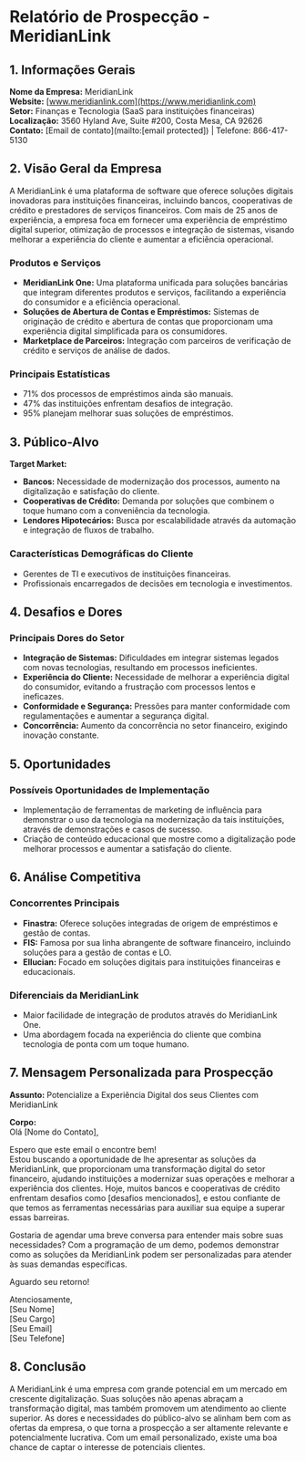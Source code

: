 # Relatório de Prospecção - MeridianLink

## 1. Informações Gerais

**Nome da Empresa:** MeridianLink  
**Website:** [www.meridianlink.com](https://www.meridianlink.com)  
**Setor:** Finanças e Tecnologia (SaaS para instituições financeiras)  
**Localização:** 3560 Hyland Ave, Suite #200, Costa Mesa, CA 92626  
**Contato:** [Email de contato](mailto:[email protected]) | Telefone: 866-417-5130  

## 2. Visão Geral da Empresa

A MeridianLink é uma plataforma de software que oferece soluções digitais inovadoras para instituições financeiras, incluindo bancos, cooperativas de crédito e prestadores de serviços financeiros. Com mais de 25 anos de experiência, a empresa foca em fornecer uma experiência de empréstimo digital superior, otimização de processos e integração de sistemas, visando melhorar a experiência do cliente e aumentar a eficiência operacional.

### Produtos e Serviços

- **MeridianLink One:** Uma plataforma unificada para soluções bancárias que integram diferentes produtos e serviços, facilitando a experiência do consumidor e a eficiência operacional.
- **Soluções de Abertura de Contas e Empréstimos:** Sistemas de originação de crédito e abertura de contas que proporcionam uma experiência digital simplificada para os consumidores.
- **Marketplace de Parceiros:** Integração com parceiros de verificação de crédito e serviços de análise de dados.

### Principais Estatísticas
- 71% dos processos de empréstimos ainda são manuais.
- 47% das instituições enfrentam desafios de integração.
- 95% planejam melhorar suas soluções de empréstimos.

## 3. Público-Alvo

**Target Market:** 
- **Bancos:** Necessidade de modernização dos processos, aumento na digitalização e satisfação do cliente.
- **Cooperativas de Crédito:** Demanda por soluções que combinem o toque humano com a conveniência da tecnologia.
- **Lendores Hipotecários:** Busca por escalabilidade através da automação e integração de fluxos de trabalho.

### Características Demográficas do Cliente
- Gerentes de TI e executivos de instituições financeiras.
- Profissionais encarregados de decisões em tecnologia e investimentos.

## 4. Desafios e Dores

### Principais Dores do Setor
- **Integração de Sistemas:** Dificuldades em integrar sistemas legados com novas tecnologias, resultando em processos ineficientes.
- **Experiência do Cliente:** Necessidade de melhorar a experiência digital do consumidor, evitando a frustração com processos lentos e ineficazes.
- **Conformidade e Segurança:** Pressões para manter conformidade com regulamentações e aumentar a segurança digital.
- **Concorrência:** Aumento da concorrência no setor financeiro, exigindo inovação constante.

## 5. Oportunidades

### Possíveis Oportunidades de Implementação
- Implementação de ferramentas de marketing de influência para demonstrar o uso da tecnologia na modernização da tais instituições, através de demonstrações e casos de sucesso.
- Criação de conteúdo educacional que mostre como a digitalização pode melhorar processos e aumentar a satisfação do cliente.

## 6. Análise Competitiva

### Concorrentes Principais
- **Finastra:** Oferece soluções integradas de origem de empréstimos e gestão de contas.
- **FIS:** Famosa por sua linha abrangente de software financeiro, incluindo soluções para a gestão de contas e LO.
- **Ellucian:** Focado em soluções digitais para instituições financeiras e educacionais.

### Diferenciais da MeridianLink
- Maior facilidade de integração de produtos através do MeridianLink One.
- Uma abordagem focada na experiência do cliente que combina tecnologia de ponta com um toque humano.

## 7. Mensagem Personalizada para Prospecção

**Assunto:** Potencialize a Experiência Digital dos seus Clientes com MeridianLink

**Corpo:**    
Olá [Nome do Contato], 

Espero que este email o encontre bem!  
Estou buscando a oportunidade de lhe apresentar as soluções da MeridianLink, que proporcionam uma transformação digital do setor financeiro, ajudando instituições a modernizar suas operações e melhorar a experiência dos clientes. Hoje, muitos bancos e cooperativas de crédito enfrentam desafios como [desafios mencionados], e estou confiante de que temos as ferramentas necessárias para auxiliar sua equipe a superar essas barreiras.

Gostaria de agendar uma breve conversa para entender mais sobre suas necessidades? Com a programação de um demo, podemos demonstrar como as soluções da MeridianLink podem ser personalizadas para atender às suas demandas específicas.

Aguardo seu retorno!

Atenciosamente,  
[Seu Nome]  
[Seu Cargo]  
[Seu Email]  
[Seu Telefone]

## 8. Conclusão

A MeridianLink é uma empresa com grande potencial em um mercado em crescente digitalização. Suas soluções não apenas abraçam a transformação digital, mas também promovem um atendimento ao cliente superior. As dores e necessidades do público-alvo se alinham bem com as ofertas da empresa, o que torna a prospecção a ser altamente relevante e potencialmente lucrativa. Com um email personalizado, existe uma boa chance de captar o interesse de potenciais clientes.